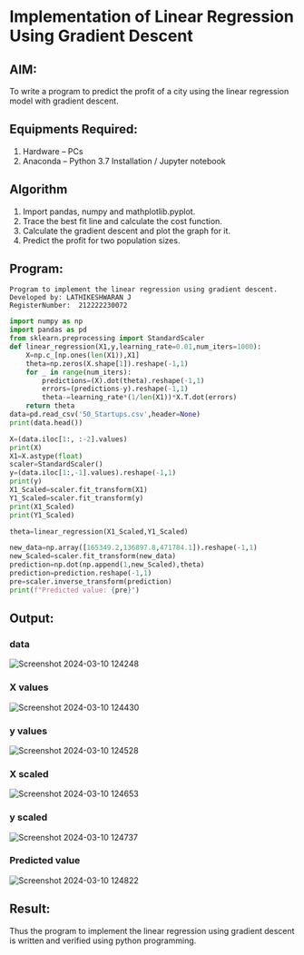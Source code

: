 # Implementation of Linear Regression Using Gradient Descent

## AIM:
To write a program to predict the profit of a city using the linear regression model with gradient descent.

## Equipments Required:
1. Hardware – PCs
2. Anaconda – Python 3.7 Installation / Jupyter notebook

## Algorithm
1. Import pandas, numpy and mathplotlib.pyplot.
2. Trace the best fit line and calculate the cost function.
3. Calculate the gradient descent and plot the graph for it.
4. Predict the profit for two population sizes.

## Program:
```
Program to implement the linear regression using gradient descent.
Developed by: LATHIKESHWARAN J
RegisterNumber:  212222230072
```
```python
import numpy as np
import pandas as pd
from sklearn.preprocessing import StandardScaler
def linear_regression(X1,y,learning_rate=0.01,num_iters=1000):
    X=np.c_[np.ones(len(X1)),X1]
    theta=np.zeros(X.shape[1]).reshape(-1,1)
    for _ in range(num_iters):
        predictions=(X).dot(theta).reshape(-1,1)
        errors=(predictions-y).reshape(-1,1)
        theta-=learning_rate*(1/len(X1))*X.T.dot(errors)
    return theta
data=pd.read_csv('50_Startups.csv',header=None)
print(data.head())

X=(data.iloc[1:, :-2].values)
print(X)
X1=X.astype(float)
scaler=StandardScaler()
y=(data.iloc[1:,-1].values).reshape(-1,1)
print(y)
X1_Scaled=scaler.fit_transform(X1)
Y1_Scaled=scaler.fit_transform(y)
print(X1_Scaled)
print(Y1_Scaled)

theta=linear_regression(X1_Scaled,Y1_Scaled)

new_data=np.array([165349.2,136897.8,471784.1]).reshape(-1,1)
new_Scaled=scaler.fit_transform(new_data)
prediction=np.dot(np.append(1,new_Scaled),theta)
prediction=prediction.reshape(-1,1)
pre=scaler.inverse_transform(prediction)
print(f"Predicted value: {pre}")
```

## Output:
### data
![Screenshot 2024-03-10 124248](https://github.com/Jenishajustin/Implementation-of-Linear-Regression-Using-Gradient-Descent/assets/119405070/a36ca5ef-8ca2-47d9-8b5d-c0f3c33f27a4)

### X values
![Screenshot 2024-03-10 124430](https://github.com/Jenishajustin/Implementation-of-Linear-Regression-Using-Gradient-Descent/assets/119405070/42ee668d-c007-4f46-85b5-907e8ce31498)

### y values
![Screenshot 2024-03-10 124528](https://github.com/Jenishajustin/Implementation-of-Linear-Regression-Using-Gradient-Descent/assets/119405070/d5cacfc3-9ffe-44fc-b800-282b632a49d3)

###  X scaled 
![Screenshot 2024-03-10 124653](https://github.com/Jenishajustin/Implementation-of-Linear-Regression-Using-Gradient-Descent/assets/119405070/b2433095-d24b-408f-8632-82afb0d684b3)

### y scaled
![Screenshot 2024-03-10 124737](https://github.com/Jenishajustin/Implementation-of-Linear-Regression-Using-Gradient-Descent/assets/119405070/435e20b8-40ce-48dd-b63a-c34d7aea8b8b)

### Predicted value
![Screenshot 2024-03-10 124822](https://github.com/Jenishajustin/Implementation-of-Linear-Regression-Using-Gradient-Descent/assets/119405070/504a544d-4365-4acf-b86c-20d3a9c207ba)

## Result:
Thus the program to implement the linear regression using gradient descent is written and verified using python programming.
